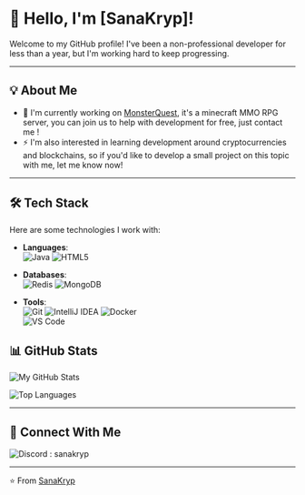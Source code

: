 # 👋 Hello, I'm [SanaKryp]!

Welcome to my GitHub profile! I've been a non-professional developer for less than a year, but I'm working hard to keep progressing.

---

## 💡 About Me

- 🔭 I'm currently working on [MonsterQuest](https://discord.gg/zjHKhWV), it's a minecraft MMO RPG server, you can join us to help with development for free, just contact me !
- ⚡ I'm also interested in learning development around cryptocurrencies and blockchains, so if you'd like to develop a small project on this topic with me, let me know now!

---

## 🛠️ Tech Stack

Here are some technologies I work with:

- **Languages**:  
  ![Java](https://img.shields.io/badge/Java-007396?style=flat-square&logo=java&logoColor=white)
  ![HTML5](https://img.shields.io/badge/-HTML5-E34F26?style=flat-square&logo=html5&logoColor=white)

- **Databases**:  
  ![Redis](https://img.shields.io/badge/-Redis-DC382D?style=flat-square&logo=redis&logoColor=white)
  ![MongoDB](https://img.shields.io/badge/-MongoDB-47A248?style=flat-square&logo=mongodb&logoColor=white)  

- **Tools**:  
  ![Git](https://img.shields.io/badge/-Git-F05032?style=flat-square&logo=git&logoColor=white)
  ![IntelliJ IDEA](https://img.shields.io/badge/-IntelliJ%20IDEA-000000?style=flat-square&logo=intellij-idea&logoColor=white)
  ![Docker](https://img.shields.io/badge/-Docker-2496ED?style=flat-square&logo=docker&logoColor=white)  
  ![VS Code](https://img.shields.io/badge/-VSCode-007ACC?style=flat-square&logo=visual-studio-code&logoColor=white)  

## 📊 GitHub Stats

![My GitHub Stats](https://github-readme-stats.vercel.app/api?username=SanaKryp&show_icons=true&theme=radical)

![Top Languages](https://github-readme-stats.vercel.app/api/top-langs/?username=SanaKryp&layout=compact&theme=radical)

---

## 🔗 Connect With Me

![Discord](https://img.shields.io/badge/Discord-5865F2?style=flat-square&logo=discord&logoColor=white) : sanakryp

---

⭐️ From [SanaKryp](https://github.com/SanaKryp)
